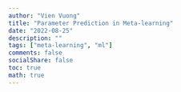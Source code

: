 ```yaml
---
author: "Vien Vuong"
title: "Parameter Prediction in Meta-learning"
date: "2022-08-25"
description: ""
tags: ["meta-learning", "ml"]
comments: false
socialShare: false
toc: true
math: true
---
```


